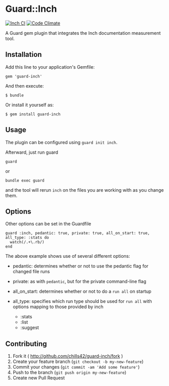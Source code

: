 # Guard::Inch

[![Inch CI](https://inch-ci.org/github/Chills42/guard-inch.svg?branch=master)](http://inch-ci.org/github/Chills42/guard-inch)
[![Code Climate](https://codeclimate.com/github/chills42/guard-inch/badges/gpa.svg)](https://codeclimate.com/github/chills42/guard-inch)

A Guard gem plugin that integrates the Inch documentation measurement tool. 

## Installation

Add this line to your application's Gemfile:

    gem 'guard-inch'

And then execute:

    $ bundle

Or install it yourself as:

    $ gem install guard-inch

## Usage

The plugin can be configured using `guard init inch`.

Afterward, just run guard

    guard

or

    bundle exec guard

and the tool will rerun `inch` on the files you are working with as you change them.

## Options

Other options can be set in the Guardfile

    guard :inch, pedantic: true, private: true, all_on_start: true, all_type: :stats do
      watch(/.+\.rb/)
    end

The above example shows use of several different options:

 - pedantic: determines whether or not to use the pedantic flag for changed file runs
 - private: as with `pedantic`, but for the private command-line flag
 - all_on_start: determines whether or not to do a `run all` on startup
 - all_type: specifies which run type should be used for `run all` with options mapping to those provided by inch

   - :stats
   - :list
   - :suggest

## Contributing

1. Fork it ( http://github.com/chills42/guard-inch/fork )
2. Create your feature branch (`git checkout -b my-new-feature`)
3. Commit your changes (`git commit -am 'Add some feature'`)
4. Push to the branch (`git push origin my-new-feature`)
5. Create new Pull Request
